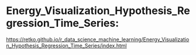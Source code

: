 # Energy_Visualization_Hypothesis_Regression_Time_Series:
https://retko.github.io/r_data_science_machine_learning/Energy_Visualization_Hypothesis_Regression_Time_Series/index.html